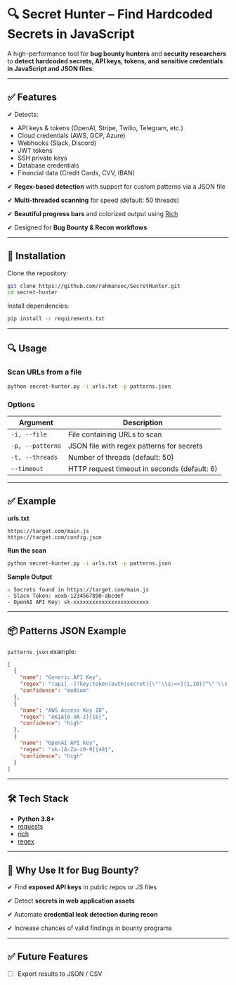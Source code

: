 # 🔍 Secret Hunter – Find Hardcoded Secrets in JavaScript

A high-performance tool for **bug bounty hunters** and **security researchers** to **detect hardcoded secrets, API keys, tokens, and sensitive credentials in JavaScript and JSON files**.

---

## ✅ Features

✔ Detects:

* API keys & tokens (OpenAI, Stripe, Twilio, Telegram, etc.)
* Cloud credentials (AWS, GCP, Azure)
* Webhooks (Slack, Discord)
* JWT tokens
* SSH private keys
* Database credentials
* Financial data (Credit Cards, CVV, IBAN)

✔ **Regex-based detection** with support for custom patterns via a JSON file

✔ **Multi-threaded scanning** for speed (default: 50 threads)

✔ **Beautiful progress bars** and colorized output using [Rich](https://github.com/Textualize/rich)

✔ Designed for **Bug Bounty & Recon workflows**


---

## 🚀 Installation

Clone the repository:

```bash
git clone https://github.com/rahmansec/SecretHunter.git
cd secret-hunter
```

Install dependencies:

```bash
pip install -r requirements.txt
```

---

## 🔍 Usage

### **Scan URLs from a file**

```bash
python secret-hunter.py -i urls.txt -p patterns.json
```

### **Options**

| Argument         | Description                                  |
| ---------------- | -------------------------------------------- |
| `-i, --file`     | File containing URLs to scan                 |
| `-p, --patterns` | JSON file with regex patterns for secrets    |
| `-t, --threads`  | Number of threads (default: 50)              |
| `--timeout`      | HTTP request timeout in seconds (default: 6) |

---

## ✅ Example

**urls.txt**

```
https://target.com/main.js
https://target.com/config.json
```

**Run the scan**

```bash
python secret-hunter.py -i urls.txt -p patterns.json
```

**Sample Output**

```
⚠️ Secrets found in https://target.com/main.js
- Slack Token: xoxb-1234567890-abcdef
- OpenAI API Key: sk-xxxxxxxxxxxxxxxxxxxxxxxx
```

---

## 📦 Patterns JSON Example

`patterns.json` example:

```json
[
  {
    "name": "Generic API Key",
    "regex": "(api[_-]?key|token|auth|secret)[\"'\\s:=>]{1,10}[^\"'\\s]+",
    "confidence": "medium"
  },
  {
    "name": "AWS Access Key ID",
    "regex": "AKIA[0-9A-Z]{16}",
    "confidence": "high"
  },
  {
    "name": "OpenAI API Key",
    "regex": "sk-[A-Za-z0-9]{48}",
    "confidence": "high"
  }
]
```

---

## 🛠 Tech Stack

* **Python 3.8+**
* [requests](https://docs.python-requests.org/)
* [rich](https://github.com/Textualize/rich)
* [regex](https://pypi.org/project/regex/)

---

## 🔐 Why Use It for Bug Bounty?

✔ Find **exposed API keys** in public repos or JS files

✔ Detect **secrets in web application assets**

✔ Automate **credential leak detection during recon**

✔ Increase chances of valid findings in bounty programs

---

## ✅ Future Features

* [ ] Export results to JSON / CSV

